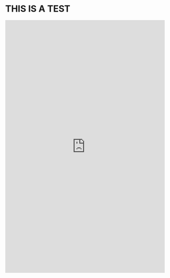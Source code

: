 # THIS IS A TEST

<iframe id="go-editor-1" src="https://blog.piger.tech/assets/go-editors.html" style="width:100%; height:800px; border:none;" frameborder="0"></iframe>
